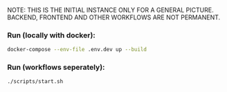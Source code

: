 NOTE: THIS IS THE INITIAL INSTANCE ONLY FOR A GENERAL PICTURE. BACKEND, FRONTEND AND OTHER WORKFLOWS ARE NOT PERMANENT.

### Run (locally with docker):
```bash
docker-compose --env-file .env.dev up --build
```

### Run (workflows seperately):
```bash
./scripts/start.sh
```
